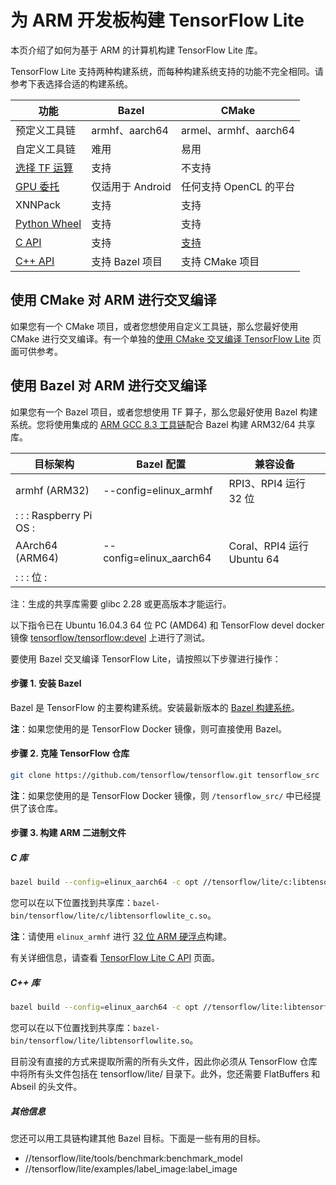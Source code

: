 # 为 ARM 开发板构建 TensorFlow Lite

本页介绍了如何为基于 ARM 的计算机构建 TensorFlow Lite 库。

TensorFlow Lite 支持两种构建系统，而每种构建系统支持的功能不完全相同。请参考下表选择合适的构建系统。

功能 | Bazel | CMake
--- | --- | ---
预定义工具链 | armhf、aarch64 | armel、armhf、aarch64
自定义工具链 | 难用 | 易用
[选择 TF 运算](https://www.tensorflow.org/lite/guide/ops_select) | 支持 | 不支持
[GPU 委托](https://www.tensorflow.org/lite/performance/gpu) | 仅适用于 Android | 任何支持 OpenCL 的平台
XNNPack | 支持 | 支持
[Python Wheel](https://www.tensorflow.org/lite/guide/build_cmake_pip) | 支持 | 支持
[C API](https://github.com/tensorflow/tensorflow/blob/master/tensorflow/lite/c/README.md) | 支持 | [支持](https://www.tensorflow.org/lite/guide/build_cmake#build_tensorflow_lite_c_library)
[C++ API](https://www.tensorflow.org/lite/guide/inference#load_and_run_a_model_in_c) | 支持 Bazel 项目 | 支持 CMake 项目

## 使用 CMake 对 ARM 进行交叉编译

如果您有一个 CMake 项目，或者您想使用自定义工具链，那么您最好使用 CMake 进行交叉编译。有一个单独的[使用 CMake 交叉编译 TensorFlow Lite](https://www.tensorflow.org/lite/guide/build_cmake_arm) 页面可供参考。

## 使用 Bazel 对 ARM 进行交叉编译

如果您有一个 Bazel 项目，或者您想使用 TF 算子，那么您最好使用 Bazel 构建系统。您将使用集成的 [ARM GCC 8.3 工具链](https://github.com/tensorflow/tensorflow/tree/master/third_party/toolchains/embedded/arm-linux)配合 Bazel 构建 ARM32/64 共享库。

目标架构 | Bazel 配置 | 兼容设备
--- | --- | ---
armhf (ARM32) | --config=elinux_armhf | RPI3、RPI4 运行 32 位
:                     :                         : Raspberry Pi OS            : |  |
AArch64 (ARM64) | --config=elinux_aarch64 | Coral、RPI4 运行 Ubuntu 64
:                     :                         : 位                        : |  |

注：生成的共享库需要 glibc 2.28 或更高版本才能运行。

以下指令已在 Ubuntu 16.04.3 64 位 PC (AMD64) 和 TensorFlow devel docker 镜像 [tensorflow/tensorflow:devel](https://hub.docker.com/r/tensorflow/tensorflow/tags/) 上进行了测试。

要使用 Bazel 交叉编译 TensorFlow Lite，请按照以下步骤进行操作：

#### 步骤 1. 安装 Bazel

Bazel 是 TensorFlow 的主要构建系统。安装最新版本的 [Bazel 构建系统](https://bazel.build/versions/master/docs/install.html)。

**注**：如果您使用的是 TensorFlow Docker 镜像，则可直接使用 Bazel。

#### 步骤 2. 克隆 TensorFlow 仓库

```sh
git clone https://github.com/tensorflow/tensorflow.git tensorflow_src
```

**注**：如果您使用的是 TensorFlow Docker 镜像，则 `/tensorflow_src/` 中已经提供了该仓库。

#### 步骤 3. 构建 ARM 二进制文件

##### C 库

```bash
bazel build --config=elinux_aarch64 -c opt //tensorflow/lite/c:libtensorflowlite_c.so
```

您可以在以下位置找到共享库：`bazel-bin/tensorflow/lite/c/libtensorflowlite_c.so`。

**注**：请使用 `elinux_armhf` 进行 [32 位 ARM 硬浮点](https://wiki.debian.org/ArmHardFloatPort)构建。

有关详细信息，请查看 [TensorFlow Lite C API](https://github.com/tensorflow/tensorflow/blob/master/tensorflow/lite/c/README.md) 页面。

##### C++ 库

```bash
bazel build --config=elinux_aarch64 -c opt //tensorflow/lite:libtensorflowlite.so
```

您可以在以下位置找到共享库：`bazel-bin/tensorflow/lite/libtensorflowlite.so`。

目前没有直接的方式来提取所需的所有头文件，因此你必须从 TensorFlow 仓库中将所有头文件包括在 tensorflow/lite/ 目录下。此外，您还需要 FlatBuffers 和 Abseil 的头文件。

##### 其他信息

您还可以用工具链构建其他 Bazel 目标。下面是一些有用的目标。

- //tensorflow/lite/tools/benchmark:benchmark_model
- //tensorflow/lite/examples/label_image:label_image
